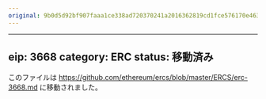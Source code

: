 ```yaml
---
original: 9b0d5d92bf907faaa1ce338ad720370241a2016362819cd1fce576170e4637c6
---
```


---
eip: 3668
category: ERC
status: 移動済み
---

このファイルは https://github.com/ethereum/ercs/blob/master/ERCS/erc-3668.md に移動されました。